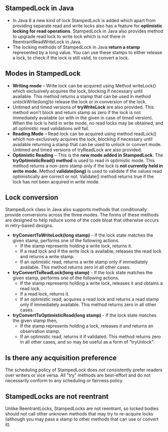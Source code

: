 ## StampedLock in Java
* In Java 8 a new kind of lock StampedLock is added which apart from providing separate read and write locks also has a feature for **optimistic locking for read operations**. StampedLock in Java also provides method to upgrade read lock to write lock which is not there in ReentrantReadWriteLock in Java.
* The locking methods of StampedLock in Java **return a stamp** represented by a long value. You can use these stamps to either release a lock, to check if the lock is still valid, to convert a lock.

## Modes in StampedLock
* **Writing mode** – Write lock can be acquired using Method writeLock() which exclusively acquires the lock, blocking if necessary until available. This method returns a stamp that can be used in method unlockWrite(long)to release the lock or in conversion of the lock.
* Untimed and timed versions of **tryWriteLock** are also provided. This method won’t block and return stamp as zero if the lock is not immediately available (or with in the given in case of timed version). When the lock is held in write mode, no read locks may be obtained, and all optimistic read validations will fail.
* **Reading Mode** – Read lock can be acquired using method readLock() which non-exclusively acquires the lock, blocking if necessary until available returning a stamp that can be used to unlock or convert mode. Untimed and timed versions of tryReadLock are also provided.
* **Optimistic Reading** – This is the **new mode added in StampedLock**. The **tryOptimisticRead() method** is used to read in optimistic mode. This method returns a non-zero stamp only if the lock is **not currently held in write mode**.
Method **validate(long)** is used to validate if the values read optimistically are correct or not. Validate() method returns true if the lock has not been acquired in write mode.

## Lock conversion

StampedLock class in Java also supports methods that conditionally provide conversions across the three modes. The forms of these methods are designed to help reduce some of the code bloat that otherwise occurs in retry-based designs.

* **tryConvertToWriteLock(long stamp)** - If the lock state matches the given stamp, performs one of the following actions. 
  * If the stamp represents holding a write lock, returns it. 
  * If a read lock and if the write lock is available, releases the read lock and returns a write stamp. 
  * If an optimistic read, returns a write stamp only if immediately available. This method returns zero in all other cases.
* **tryConvertToReadLock(long stamp)** - If the lock state matches the given stamp, performs one of the following actions. 
  * If the stamp represents holding a write lock, releases it and obtains a read lock. 
  * If a read lock, returns it. 
  * If an optimistic read, acquires a read lock and returns a read stamp only if immediately available. This method returns zero in all other cases.
* **tryConvertToOptimisticRead(long stamp)** - If the lock state matches the given stamp then, 
  * If the stamp represents holding a lock, releases it and returns an observation stamp. 
  * If an optimistic read, returns it if validated. This method returns zero in all other cases, and so may be useful as a form of "tryUnlock".

## Is there any acquisition preference
The scheduling policy of StampedLock does not consistently prefer readers over writers or vice versa. All "try" methods are best-effort and do not necessarily conform to any scheduling or fairness policy.

## StampedLocks are not reentrant
Unlike ReentrantLocks, StampedLocks are not reentrant, so locked bodies should not call other unknown methods that may try to re-acquire locks (although you may pass a stamp to other methods that can use or convert it).
